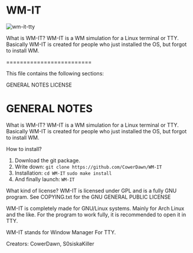 # WM-IT
![wm-it-tty](https://github.com/user-attachments/assets/c334a29c-4c72-4444-a072-5e8e192b1006)



What is WM-IT? WM-IT is a WM simulation for a Linux terminal or TTY. Basically WM-IT is created for people who just installed the OS, but forgot to install WM.

=========================

This file contains the following sections:

GENERAL NOTES
LICENSE

GENERAL NOTES
=============
What is WM-IT?
WM-IT is a WM simulation for a Linux terminal or TTY. Basically WM-IT is created for people who just installed the OS, but forgot to install WM.

How to install?
1. Download the git package.
2. Write down: `git clone https://github.com/CowerDawn/WM-IT`
3. Installation: `cd WM-IT`
`sudo make install`
5. And finally launch: `WM-IT`

What kind of license? WM-IT is licensed under GPL and is a fully GNU program.
See COPYING.txt for the GNU GENERAL PUBLIC LICENSE

WM-IT is completely made for GNU/Linux systems. Mainly for Arch Linux and the like. For the program to work fully, it is recommended to open it in TTY.

WM-IT stands for Window Manager For TTY.

Creators: CowerDawn, S0siskaKiller
